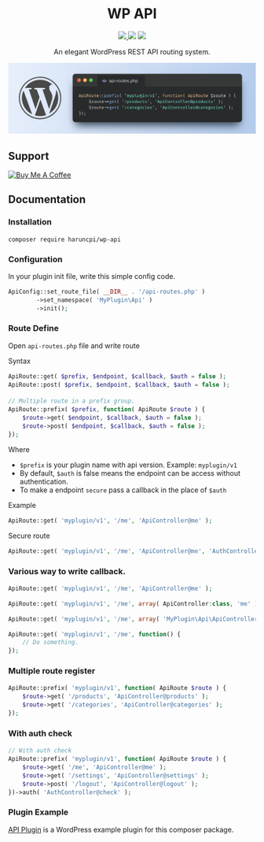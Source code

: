<h1 align="center">WP API</h1>
<p align="center">
    <a href="https://creativecommons.org/licenses/by/4.0/"><img src="https://badgen.net/badge/licence/CC BY 4.0/23BCCB" />
    <a href="https://packagist.org/packages/haruncpi/wp-api"><img src="https://badgen.net/packagist/v/haruncpi/wp-api" /></a>
    </a>
    <a href=""><img src="https://badgen.net/packagist/dt/haruncpi/wp-api"/></a>
</p>
<p align="center">An elegant WordPress REST API routing system.</p>

![WP API](wp-api.png)

## Support
<a href="https://www.buymeacoffee.com/haruncpi" target="_blank"><img src="https://cdn.buymeacoffee.com/buttons/v2/default-yellow.png" alt="Buy Me A Coffee" style="width: 160px !important;" ></a>

## Documentation

### Installation
```
composer require haruncpi/wp-api
```

### Configuration
In your plugin init file, write this simple config code.
```php
ApiConfig::set_route_file( __DIR__ . '/api-routes.php' )
		->set_namespace( 'MyPlugin\Api' )
		->init();
```

### Route Define

Open `api-routes.php` file and write route

Syntax
```php
ApiRoute::get( $prefix, $endpoint, $callback, $auth = false );
ApiRoute::post( $prefix, $endpoint, $callback, $auth = false );

// Multiple route in a prefix group.
ApiRoute::prefix( $prefix, function( ApiRoute $route ) {
    $route->get( $endpoint, $callback, $auth = false );
    $route->post( $endpoint, $callback, $auth = false );
});
```
Where
- `$prefix` is your plugin name with api version.
Example: `myplugin/v1`
- By default, `$auth` is false means the endpoint can be access without authentication.
- To make a endpoint `secure` pass a callback in the place of `$auth`


Example
```php
ApiRoute::get( 'myplugin/v1', '/me', 'ApiController@me' );
```
Secure route
```php
ApiRoute::get( 'myplugin/v1', '/me', 'ApiController@me', 'AuthController@check' );
```

### Various way to write callback.
```php
ApiRoute::get( 'myplugin/v1', '/me', 'ApiController@me' );
```
```php
ApiRoute::get( 'myplugin/v1', '/me', array( ApiController:class, 'me' ) );
```
```php
ApiRoute::get( 'myplugin/v1', '/me', array( 'MyPlugin\Api\ApiController', 'me' ) );
```
```php
ApiRoute::get( 'myplugin/v1', '/me', function() {
    // Do something.
});
```

### Multiple route register
```php
ApiRoute::prefix( 'myplugin/v1', function( ApiRoute $route ) {
    $route->get( '/products', 'ApiController@products' );
    $route->get( '/categories', 'ApiController@categories' );
});
```

### With auth check
```php
// With auth check
ApiRoute::prefix( 'myplugin/v1', function( ApiRoute $route ) {
    $route->get( '/me', 'ApiController@me' );
    $route->get( '/settings', 'ApiController@settings' );
    $route->post( '/logout', 'ApiController@logout' );
})->auth( 'AuthController@check' );
```

### Plugin Example
[API Plugin](https://github.com/haruncpi/api-plugin) is a WordPress example plugin for this composer package.

